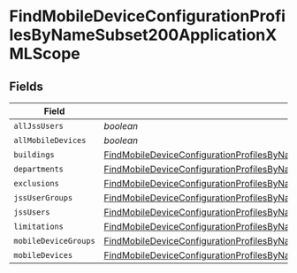 # FindMobileDeviceConfigurationProfilesByNameSubset200ApplicationXMLScope


## Fields

| Field                                                                                                                                                                                                               | Type                                                                                                                                                                                                                | Required                                                                                                                                                                                                            | Description                                                                                                                                                                                                         |
| ------------------------------------------------------------------------------------------------------------------------------------------------------------------------------------------------------------------- | ------------------------------------------------------------------------------------------------------------------------------------------------------------------------------------------------------------------- | ------------------------------------------------------------------------------------------------------------------------------------------------------------------------------------------------------------------- | ------------------------------------------------------------------------------------------------------------------------------------------------------------------------------------------------------------------- |
| `allJssUsers`                                                                                                                                                                                                       | *boolean*                                                                                                                                                                                                           | :heavy_minus_sign:                                                                                                                                                                                                  | N/A                                                                                                                                                                                                                 |
| `allMobileDevices`                                                                                                                                                                                                  | *boolean*                                                                                                                                                                                                           | :heavy_minus_sign:                                                                                                                                                                                                  | N/A                                                                                                                                                                                                                 |
| `buildings`                                                                                                                                                                                                         | [FindMobileDeviceConfigurationProfilesByNameSubset200ApplicationXMLScopeBuildings](../../models/operations/findmobiledeviceconfigurationprofilesbynamesubset200applicationxmlscopebuildings.md)[]                   | :heavy_minus_sign:                                                                                                                                                                                                  | N/A                                                                                                                                                                                                                 |
| `departments`                                                                                                                                                                                                       | [FindMobileDeviceConfigurationProfilesByNameSubset200ApplicationXMLScopeDepartments](../../models/operations/findmobiledeviceconfigurationprofilesbynamesubset200applicationxmlscopedepartments.md)[]               | :heavy_minus_sign:                                                                                                                                                                                                  | N/A                                                                                                                                                                                                                 |
| `exclusions`                                                                                                                                                                                                        | [FindMobileDeviceConfigurationProfilesByNameSubset200ApplicationXMLScopeExclusions](../../models/operations/findmobiledeviceconfigurationprofilesbynamesubset200applicationxmlscopeexclusions.md)                   | :heavy_minus_sign:                                                                                                                                                                                                  | N/A                                                                                                                                                                                                                 |
| `jssUserGroups`                                                                                                                                                                                                     | [FindMobileDeviceConfigurationProfilesByNameSubset200ApplicationXMLScopeJssUserGroups](../../models/operations/findmobiledeviceconfigurationprofilesbynamesubset200applicationxmlscopejssusergroups.md)[]           | :heavy_minus_sign:                                                                                                                                                                                                  | N/A                                                                                                                                                                                                                 |
| `jssUsers`                                                                                                                                                                                                          | [FindMobileDeviceConfigurationProfilesByNameSubset200ApplicationXMLScopeJssUsers](../../models/operations/findmobiledeviceconfigurationprofilesbynamesubset200applicationxmlscopejssusers.md)[]                     | :heavy_minus_sign:                                                                                                                                                                                                  | N/A                                                                                                                                                                                                                 |
| `limitations`                                                                                                                                                                                                       | [FindMobileDeviceConfigurationProfilesByNameSubset200ApplicationXMLScopeLimitations](../../models/operations/findmobiledeviceconfigurationprofilesbynamesubset200applicationxmlscopelimitations.md)                 | :heavy_minus_sign:                                                                                                                                                                                                  | N/A                                                                                                                                                                                                                 |
| `mobileDeviceGroups`                                                                                                                                                                                                | [FindMobileDeviceConfigurationProfilesByNameSubset200ApplicationXMLScopeMobileDeviceGroups](../../models/operations/findmobiledeviceconfigurationprofilesbynamesubset200applicationxmlscopemobiledevicegroups.md)[] | :heavy_minus_sign:                                                                                                                                                                                                  | N/A                                                                                                                                                                                                                 |
| `mobileDevices`                                                                                                                                                                                                     | [FindMobileDeviceConfigurationProfilesByNameSubset200ApplicationXMLScopeMobileDevices](../../models/operations/findmobiledeviceconfigurationprofilesbynamesubset200applicationxmlscopemobiledevices.md)[]           | :heavy_minus_sign:                                                                                                                                                                                                  | N/A                                                                                                                                                                                                                 |
